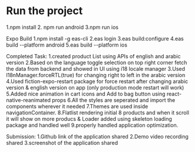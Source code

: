 # Run the project
1.npm install
2. npm run android
3.npm run ios

Expo Build
1.npm install -g eas-cli
2.eas login
3.eas build:configure
4.eas build --platform android
5.eas build --platform ios

Completed Task:
1.created product List using APIs of english and arabic version
2.Based on the language toggle selection on top right corner fetch the data from backend and showed in UI using i18 locale manager
3.Used I18nManager.forceRTL(true) for changing right to left in the arabic version
4.Used fiction-expo-restart package for force restart after changing arabic version & english version on app (only production mode restart will work)
5.Added nice animation in cart icons and Add to bag button using react-native-reanimated props
6.All the styles are seperated and import the components wherever it needed
7.Themes are used inside navigationContainer.
8.Flatlist rendering initial 8 products and when it scroll it will show on more producs & Loader added using skeleton loading package and handled well
9.properly handled application optimization.


Submission:
1.Github link of the application shared
2.Demo video recording shared
3.screenshot of the application shared
